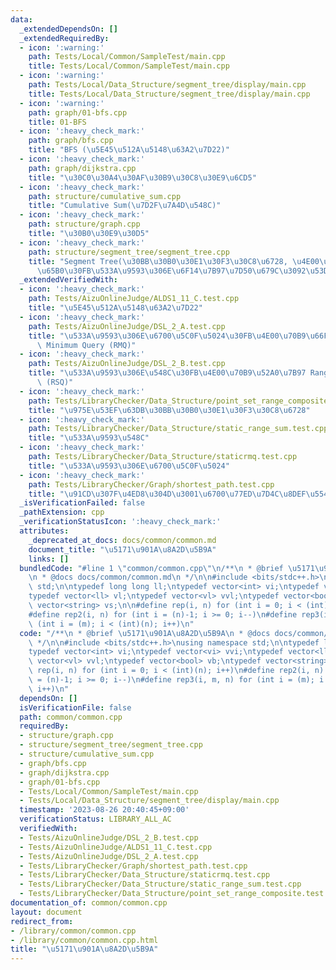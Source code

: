 ```yaml
---
data:
  _extendedDependsOn: []
  _extendedRequiredBy:
  - icon: ':warning:'
    path: Tests/Local/Common/SampleTest/main.cpp
    title: Tests/Local/Common/SampleTest/main.cpp
  - icon: ':warning:'
    path: Tests/Local/Data_Structure/segment_tree/display/main.cpp
    title: Tests/Local/Data_Structure/segment_tree/display/main.cpp
  - icon: ':warning:'
    path: graph/01-bfs.cpp
    title: 01-BFS
  - icon: ':heavy_check_mark:'
    path: graph/bfs.cpp
    title: "BFS (\u5E45\u512A\u5148\u63A2\u7D22)"
  - icon: ':heavy_check_mark:'
    path: graph/dijkstra.cpp
    title: "\u30C0\u30A4\u30AF\u30B9\u30C8\u30E9\u6CD5"
  - icon: ':heavy_check_mark:'
    path: structure/cumulative_sum.cpp
    title: "Cumulative Sum(\u7D2F\u7A4D\u548C)"
  - icon: ':heavy_check_mark:'
    path: structure/graph.cpp
    title: "\u30B0\u30E9\u30D5"
  - icon: ':heavy_check_mark:'
    path: structure/segment_tree/segment_tree.cpp
    title: "Segment Tree(\u30BB\u30B0\u30E1\u30F3\u30C8\u6728, \u4E00\u70B9\u3092\u66F4\
      \u65B0\u30FB\u533A\u9593\u306E\u6F14\u7B97\u7D50\u679C\u3092\u53D6\u5F97)"
  _extendedVerifiedWith:
  - icon: ':heavy_check_mark:'
    path: Tests/AizuOnlineJudge/ALDS1_11_C.test.cpp
    title: "\u5E45\u512A\u5148\u63A2\u7D22"
  - icon: ':heavy_check_mark:'
    path: Tests/AizuOnlineJudge/DSL_2_A.test.cpp
    title: "\u533A\u9593\u306E\u6700\u5C0F\u5024\u30FB\u4E00\u70B9\u66F4\u65B0 Range\
      \ Minimum Query (RMQ)"
  - icon: ':heavy_check_mark:'
    path: Tests/AizuOnlineJudge/DSL_2_B.test.cpp
    title: "\u533A\u9593\u306E\u548C\u30FB\u4E00\u70B9\u52A0\u7B97 Range Sum Query\
      \ (RSQ)"
  - icon: ':heavy_check_mark:'
    path: Tests/LibraryChecker/Data_Structure/point_set_range_composite.test.cpp
    title: "\u975E\u53EF\u63DB\u30BB\u30B0\u30E1\u30F3\u30C8\u6728"
  - icon: ':heavy_check_mark:'
    path: Tests/LibraryChecker/Data_Structure/static_range_sum.test.cpp
    title: "\u533A\u9593\u548C"
  - icon: ':heavy_check_mark:'
    path: Tests/LibraryChecker/Data_Structure/staticrmq.test.cpp
    title: "\u533A\u9593\u306E\u6700\u5C0F\u5024"
  - icon: ':heavy_check_mark:'
    path: Tests/LibraryChecker/Graph/shortest_path.test.cpp
    title: "\u91CD\u307F\u4ED8\u304D\u3001\u6700\u77ED\u7D4C\u8DEF\u554F\u984C"
  _isVerificationFailed: false
  _pathExtension: cpp
  _verificationStatusIcon: ':heavy_check_mark:'
  attributes:
    _deprecated_at_docs: docs/common/common.md
    document_title: "\u5171\u901A\u8A2D\u5B9A"
    links: []
  bundledCode: "#line 1 \"common/common.cpp\"\n/**\n * @brief \u5171\u901A\u8A2D\u5B9A\
    \n * @docs docs/common/common.md\n */\n\n#include <bits/stdc++.h>\nusing namespace\
    \ std;\n\ntypedef long long ll;\ntypedef vector<int> vi;\ntypedef vector<vi> vvi;\n\
    typedef vector<ll> vl;\ntypedef vector<vl> vvl;\ntypedef vector<bool> vb;\ntypedef\
    \ vector<string> vs;\n\n#define rep(i, n) for (int i = 0; i < (int)(n); i++)\n\
    #define rep2(i, n) for (int i = (n)-1; i >= 0; i--)\n#define rep3(i, m, n) for\
    \ (int i = (m); i < (int)(n); i++)\n"
  code: "/**\n * @brief \u5171\u901A\u8A2D\u5B9A\n * @docs docs/common/common.md\n\
    \ */\n\n#include <bits/stdc++.h>\nusing namespace std;\n\ntypedef long long ll;\n\
    typedef vector<int> vi;\ntypedef vector<vi> vvi;\ntypedef vector<ll> vl;\ntypedef\
    \ vector<vl> vvl;\ntypedef vector<bool> vb;\ntypedef vector<string> vs;\n\n#define\
    \ rep(i, n) for (int i = 0; i < (int)(n); i++)\n#define rep2(i, n) for (int i\
    \ = (n)-1; i >= 0; i--)\n#define rep3(i, m, n) for (int i = (m); i < (int)(n);\
    \ i++)\n"
  dependsOn: []
  isVerificationFile: false
  path: common/common.cpp
  requiredBy:
  - structure/graph.cpp
  - structure/segment_tree/segment_tree.cpp
  - structure/cumulative_sum.cpp
  - graph/bfs.cpp
  - graph/dijkstra.cpp
  - graph/01-bfs.cpp
  - Tests/Local/Common/SampleTest/main.cpp
  - Tests/Local/Data_Structure/segment_tree/display/main.cpp
  timestamp: '2023-08-26 20:40:45+09:00'
  verificationStatus: LIBRARY_ALL_AC
  verifiedWith:
  - Tests/AizuOnlineJudge/DSL_2_B.test.cpp
  - Tests/AizuOnlineJudge/ALDS1_11_C.test.cpp
  - Tests/AizuOnlineJudge/DSL_2_A.test.cpp
  - Tests/LibraryChecker/Graph/shortest_path.test.cpp
  - Tests/LibraryChecker/Data_Structure/staticrmq.test.cpp
  - Tests/LibraryChecker/Data_Structure/static_range_sum.test.cpp
  - Tests/LibraryChecker/Data_Structure/point_set_range_composite.test.cpp
documentation_of: common/common.cpp
layout: document
redirect_from:
- /library/common/common.cpp
- /library/common/common.cpp.html
title: "\u5171\u901A\u8A2D\u5B9A"
---
```


